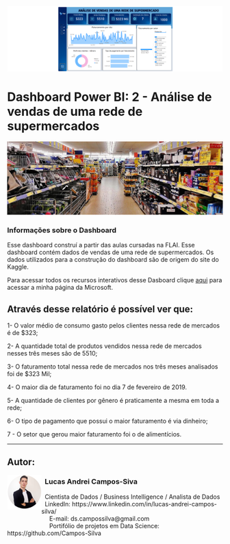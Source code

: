 ![Alt ou título da imagem](https://raw.githubusercontent.com/Campos-Silva/analise_de_vendas_de_uma_rede_de_supermercados/main/dashboard_topo.png)

# Dashboard Power BI: 2 - Análise de vendas de uma rede de supermercados

![Alt ou título da imagem](https://raw.githubusercontent.com/Campos-Silva/analise_de_vendas_de_uma_rede_de_supermercados/main/supermarket_1.jpg)

### Informações sobre o Dashboard

Esse dashboard construí a partir das aulas cursadas na FLAI. Esse dashboard contém dados de vendas de uma rede de supermercados. Os dados utilizados para a construção do dashboard são de origem do site do Kaggle. 

Para acessar todos os recursos interativos desse Dasboard clique [aqui](https://app.powerbi.com/groups/me/reports/878fd28a-4816-4b49-889f-ed27196ab2a7/ReportSection) para acessar a minha página da Microsoft.

## Através desse relatório é possível ver que:

1-	O valor médio de consumo gasto pelos clientes nessa rede de mercados é de $323;

2-	A quantidade total de produtos vendidos nessa rede de mercados nesses três meses são de 5510;

3-	O faturamento total nessa rede de mercados nos três meses analisados foi de $323 Mil;

4- O maior dia de faturamento foi no dia 7 de fevereiro de 2019.

5- A quantidade de clientes por gênero é praticamente a mesma em toda a rede;

6- O tipo de pagamento que possui o maior faturamento é via dinheiro;

7 - O setor que gerou maior faturamento foi o de alimentícios.

___________

## Autor:

<img  src="https://raw.githubusercontent.com/Campos-Silva/Campos-Silva/main/perfil_lucas_andrei_campos_silva.png" width="80" alt="cognitiveclass.ai logo" align="left" /> 

### &nbsp;&nbsp;Lucas Andrei Campos-Siva

<p>
&nbsp;&nbsp;Cientista de Dados / Business Intelligence / Analista de Dados<br/>
&nbsp;&nbsp;LinkedIn: https://www.linkedin.com/in/lucas-andrei-campos-silva/<br/>
&nbsp;&nbsp;&nbsp;&nbsp;&nbsp;&nbsp;&nbsp;&nbsp;&nbsp;&nbsp;&nbsp;&nbsp;&nbsp;&nbsp;&nbsp;&nbsp;&nbsp;&nbsp;&nbsp;&nbsp;&nbsp;&nbsp;&nbsp;&nbsp;&nbsp;E-mail: ds.campossilva@gmail.com<br/>
&nbsp;&nbsp;&nbsp;&nbsp;&nbsp;&nbsp;&nbsp;&nbsp;&nbsp;&nbsp;&nbsp;&nbsp;&nbsp;&nbsp;&nbsp;&nbsp;&nbsp;&nbsp;&nbsp;&nbsp;&nbsp;&nbsp;&nbsp;&nbsp;&nbsp;Portifólio de projetos em Data Science: https://github.com/Campos-Silva
</p>


